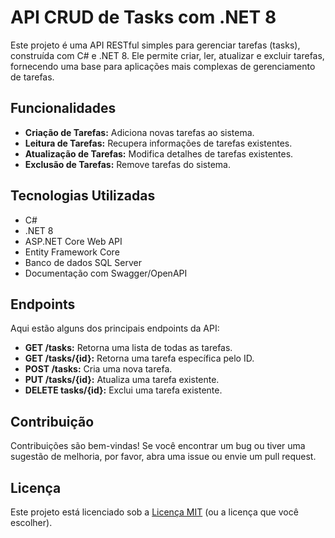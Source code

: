 # API CRUD de Tasks com .NET 8

Este projeto é uma API RESTful simples para gerenciar tarefas (tasks), construída com C# e .NET 8. Ele permite criar, ler, atualizar e excluir tarefas, fornecendo uma base para aplicações mais complexas de gerenciamento de tarefas.

## Funcionalidades

* **Criação de Tarefas:** Adiciona novas tarefas ao sistema.
* **Leitura de Tarefas:** Recupera informações de tarefas existentes.
* **Atualização de Tarefas:** Modifica detalhes de tarefas existentes.
* **Exclusão de Tarefas:** Remove tarefas do sistema.

## Tecnologias Utilizadas

* C#
* .NET 8
* ASP.NET Core Web API
* Entity Framework Core
* Banco de dados SQL Server
* Documentação com Swagger/OpenAPI

## Endpoints

Aqui estão alguns dos principais endpoints da API:

* **GET /tasks:** Retorna uma lista de todas as tarefas.
* **GET /tasks/{id}:** Retorna uma tarefa específica pelo ID.
* **POST /tasks:** Cria uma nova tarefa.
* **PUT /tasks/{id}:** Atualiza uma tarefa existente.
* **DELETE tasks/{id}:** Exclui uma tarefa existente.

## Contribuição

Contribuições são bem-vindas! Se você encontrar um bug ou tiver uma sugestão de melhoria, por favor, abra uma issue ou envie um pull request.

## Licença

Este projeto está licenciado sob a [Licença MIT](LICENSE) (ou a licença que você escolher).
